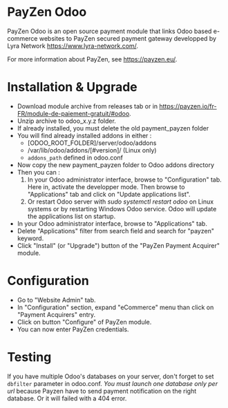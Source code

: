 # PayZen Odoo

PayZen Odoo is an open source payment module that links Odoo based e-commerce websites to PayZen secured payment gateway developped by Lyra Network https://www.lyra-network.com/.

For more information about PayZen, see https://payzen.eu/.

# Installation & Upgrade
- Download module archive from releases tab or in https://payzen.io/fr-FR/module-de-paiement-gratuit/#odoo.
- Unzip archive to odoo_x.y.z folder.
- If already installed, you must delete the old payment_payzen folder
- You will find already installed addons in either :
  - [ODOO_ROOT_FOLDER]/server/odoo/addons
  - /var/lib/odoo/addons/[#version]/ (Linux only)
  - `addons_path` defined in odoo.conf
- Now copy the new payment_payzen folder to Odoo addons directory
- Then you can :
  1. In your Odoo administrator interface, browse to "Configuration" tab. Here in, activate the developper mode. Then browse to "Applications" tab and click on "Update applications list".
  2. Or restart Odoo server with *sudo systemctl restart odoo* on Linux systems or by restarting Windows Odoo service. Odoo will update the applications list on startup.
- In your Odoo administrator interface, browse to "Applications" tab.
- Delete "Applications" filter from search field and search for "payzen" keyword.
- Click "Install" (or "Upgrade") button of the "PayZen Payment Acquirer" module.

# Configuration

- Go to "Website Admin" tab.
- In "Configuration" section, expand "eCommerce" menu than click on "Payment Acquirers" entry.
- Click on button "Configure" of PayZen module.
- You can now enter PayZen credentials.

# Testing

If you have multiple Odoo's databases on your server, don't forget to set `dbfilter` parameter in odoo.conf. _You must launch one database only per url_ because Payzen have to send payment notification on the right database. Or it will failed with a 404 error.

